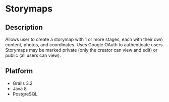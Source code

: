 Storymaps
=========

## Description

Allows user to create a storymap with 1 or more stages, each with their own content, photos, and coordinates.  Uses Google OAuth to authenticate users.  Storymaps may be marked private (only the creator can view and edit) or public (all users can view).

## Platform

* Grails 3.2
* Java 8
* PostgreSQL
